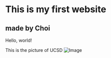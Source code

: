 # This is my first website

## made by Choi

Hello, world!

This is the picture of UCSD
![Image](https://library.ucsd.edu/news-events/wp-content/uploads/2020/08/Library-Blog-Post-Feature-1920x1080-50th-1.jpg)
